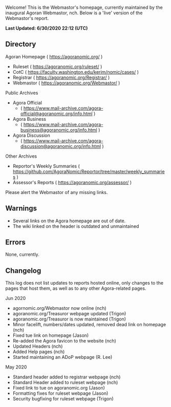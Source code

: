 Welcome! This is the Webmastor's homepage, currently maintained by the inaugural Agoran Webmastor, nch. Below is a 'live' version of the Webmastor's report.

**Last Updated: 6/30/2020 22:12 (UTC)**

Directory
---------

Agoran Homepage ( https://agoranomic.org/ )
* Ruleset ( https://agoranomic.org/ruleset/ )
* CotC ( https://faculty.washington.edu/kerim/nomic/cases/ )
* Registrar ( https://agoranomic.org/Registrar/ )
* Webmastor ( https://agoranomic.org/Webmastor/ )

Public Archives
* Agora Official
  * ( https://www.mail-archive.com/agora-official@agoranomic.org/info.html )
* Agora Business
  * ( https://www.mail-archive.com/agora-business@agoranomic.org/info.html )
* Agora Discussion
  * ( https://www.mail-archive.com/agora-discussion@agoranomic.org/info.html )

Other Archives
* Reportor's Weekly Summaries ( https://github.com/AgoraNomic/Reportor/tree/master/weekly_summaries )
* Assessor's Reports ( https://agoranomic.org/assessor/ )

Please alert the Webmastor of any missing links.

Warnings
--------

- Several links on the Agora homepage are out of date.
- The wiki linked on the header is outdated and unmaintained

Errors
------

None, currently.


Changelog
----------------

This log does not list updates to reports hosted online, only changes to the
pages that host them, as well as to any other Agora-related pages.

Jun 2020

- agornomic.org/Webmastor now online (nch)
- agoranomic.org/Treasuror webpage updated (Trigon)
- agoranomic.org/Treasuror is now maintained (Trigon)
- Minor facelift, numbers/dates updated, removed dead link on homepage (nch)
- Fixed tue link on homepage (Jason)
- Re-added the Agora favicon to the website (nch)
- Updated Headers (nch)
- Added Help pages (nch)
- Started maintaining an ADoP webpage (R. Lee)

May 2020

- Standard header added to registrar webpage (nch)
- Standard Header added to ruleset webpage (nch)
- Fixed link to tue on agoranomic.org (Jason)
- Formatting fixes for ruleset webpage (Jason)
- Security bugfixing for ruleset webpage (Trigon)


